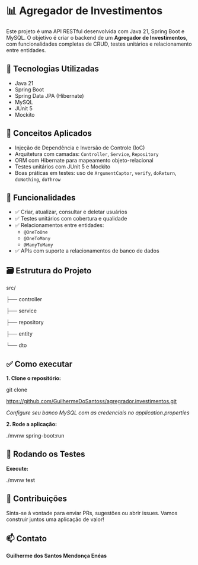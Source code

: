 # 📊 Agregador de Investimentos

Este projeto é uma API RESTful desenvolvida com Java 21, Spring Boot e MySQL. O objetivo é criar o backend de um **Agregador de Investimentos**, com funcionalidades completas de CRUD, testes unitários e relacionamento entre entidades.

## 🚀 Tecnologias Utilizadas

- Java 21
- Spring Boot
- Spring Data JPA (Hibernate)
- MySQL
- JUnit 5
- Mockito

## 🧠 Conceitos Aplicados

- Injeção de Dependência e Inversão de Controle (IoC)
- Arquitetura com camadas: `Controller`, `Service`, `Repository`
- ORM com Hibernate para mapeamento objeto-relacional
- Testes unitários com JUnit 5 e Mockito
- Boas práticas em testes: uso de `ArgumentCaptor`, `verify`, `doReturn`, `doNothing`, `doThrow`

## 🔧 Funcionalidades

- ✅ Criar, atualizar, consultar e deletar usuários
- ✅ Testes unitários com cobertura e qualidade
- ✅ Relacionamentos entre entidades:
  - `@OneToOne`
  - `@OneToMany`
  - `@ManyToMany`
- ✅ APIs com suporte a relacionamentos de banco de dados

## 🗃️ Estrutura do Projeto

src/

├── controller

├── service

├── repository

├── entity

└── dto


## ✅ Como executar

**1. Clone o repositório:**
   
   git clone
   
   https://github.com/GuilhermeDoSantoss/agregrador.investimentos.git

*Configure seu banco MySQL com as credenciais no application.properties*

**2. Rode a aplicação:**

./mvnw spring-boot:run

## 🧪 Rodando os Testes

**Execute:**

./mvnw test

## 🤝 Contribuições

Sinta-se à vontade para enviar PRs, sugestões ou abrir issues. Vamos construir juntos uma aplicação de valor!

## 📫 Contato
**Guilherme dos Santos Mendonça Enéas**
